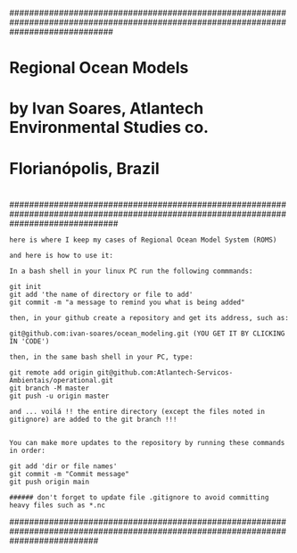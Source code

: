 #####################################################################################################################################
#
#            Regional Ocean Models
#
#                                          by Ivan Soares, Atlantech Environmental Studies co.
#                                                        
#                                                                       Florianópolis, Brazil
#
######################################################################################################################################

	here is where I keep my cases of Regional Ocean Model System (ROMS)

	and here is how to use it:

	In a bash shell in your linux PC run the following commmands:

	git init
	git add 'the name of directory or file to add'
	git commit -m "a message to remind you what is being added"

	then, in your github create a repository and get its address, such as:

	git@github.com:ivan-soares/ocean_modeling.git (YOU GET IT BY CLICKING IN 'CODE')

	then, in the same bash shell in your PC, type:

	git remote add origin git@github.com:Atlantech-Servicos-Ambientais/operational.git
	git branch -M master
	git push -u origin master

	and ... voilá !! the entire directory (except the files noted in gitignore) are added to the git branch !!!


	You can make more updates to the repository by running these commands in order:

	git add 'dir or file names'
	git commit -m "Commit message"
	git push origin main

	###### don't forget to update file .gitignore to avoid committing heavy files such as *.nc




##################################################################################################################################
